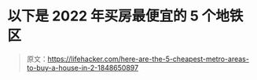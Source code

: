 # 以下是 2022 年买房最便宜的 5 个地铁区

> 原文：<https://lifehacker.com/here-are-the-5-cheapest-metro-areas-to-buy-a-house-in-2-1848650897>